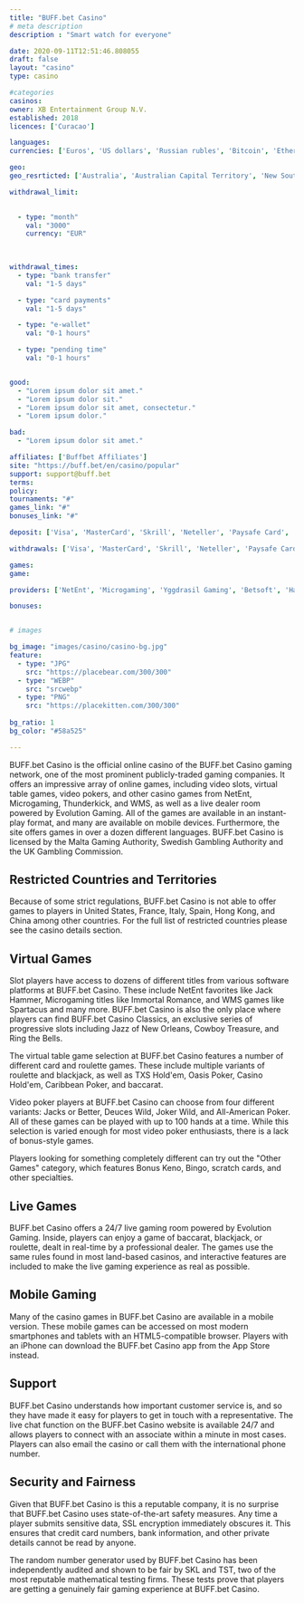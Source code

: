 ```yaml
---
title: "BUFF.bet Casino"
# meta description
description : "Smart watch for everyone"

date: 2020-09-11T12:51:46.808055
draft: false
layout: "casino" 
type: casino

#categories
casinos: 
owner: XB Entertainment Group N.V.
established: 2018
licences: ['Curacao']

languages: 
currencies: ['Euros', 'US dollars', 'Russian rubles', 'Bitcoin', 'Ethereum', 'Litecoin', 'Chinese yuan', 'Norwegian kroner', 'Japanese yen', 'Malaysian ringgits', 'Indian rupees', 'Canadian dollars', 'Turkish Lira', 'British pounds sterling', 'Ukrainian hryvnias', 'South Korean won', 'Philippine pesos', 'Singapore dollars']

geo: 
geo_resrticted: ['Australia', 'Australian Capital Territory', 'New South Wales', 'Northern Territory', 'Queensland', 'South Australia', 'Tasmania', 'Victoria', 'Western Australia', 'Austria', 'Bulgaria', 'Germany', 'Baden-Württemberg', 'Bayern', 'Berlin', 'Brandenburg', 'Bremen', 'Hamburg', 'Hessen', 'Mecklenburg-Vorpommern', 'Niedersachsen', 'Nordrhein-Westfalen', 'Rheinland-Pfalz', 'Saarland', 'Sachsen', 'Sachsen-Anhalt', 'Schleswig-Holstein', 'Thüringen', 'Hong Kong', 'Italy', 'Slovakia', 'Spain', 'Sweden', 'Switzerland', 'United Kingdom', 'United States', 'Alabama', 'Alaska', 'American Samoa', 'Arizona', 'Arkansas', 'California', 'Colorado', 'Connecticut', 'Delaware', 'District of Columbia', 'Florida', 'Georgia(US)', 'Guam', 'Hawaii', 'Idaho', 'Illinois', 'Indiana', 'Iowa', 'Kansas', 'Kentucky', 'Louisiana', 'Maine', 'Maryland', 'Massachusetts', 'Michigan', 'Minnesota', 'Mississippi', 'Missouri', 'Montana', 'Nebraska', 'Nevada', 'New Hampshire', 'New Jersey', 'New Mexico', 'New York', 'North Carolina', 'North Dakota', 'Northern Mariana Islands', 'Ohio', 'Oklahoma', 'Oregon', 'Pennsylvania', 'Rhode Island', 'South Carolina', 'South Dakota', 'Tennessee', 'Texas', 'U.S. Virgin Islands', 'Utah', 'Vermont', 'Virginia', 'Washington', 'West Virginia', 'Wisconsin', 'Wyoming']

withdrawal_limit:

  
  - type: "month"
    val: "3000"
    currency: "EUR"
  
  

withdrawal_times:
  - type: "bank transfer"
    val: "1-5 days"

  - type: "card payments"
    val: "1-5 days"

  - type: "e-wallet"
    val: "0-1 hours"

  - type: "pending time"
    val: "0-1 hours"


good:
  - "Lorem ipsum dolor sit amet."
  - "Lorem ipsum dolor sit."
  - "Lorem ipsum dolor sit amet, consectetur."
  - "Lorem ipsum dolor."

bad:
  - "Lorem ipsum dolor sit amet."

affiliates: ['Buffbet Affiliates']
site: "https://buff.bet/en/casino/popular"
support: support@buff.bet
terms:
policy:
tournaments: "#"
games_link: "#"
bonuses_link: "#"

deposit: ['Visa', 'MasterCard', 'Skrill', 'Neteller', 'Paysafe Card', 'QIWI', 'Yandex Money', 'Moneta', 'EcoPayz', 'Bitcoin', 'Litecoin', 'Ethereum']

withdrawals: ['Visa', 'MasterCard', 'Skrill', 'Neteller', 'Paysafe Card', 'EcoPayz', 'QIWI', 'Yandex Money', 'Moneta.ru', 'Bitcoin', 'Litecoin', 'Ethereum', 'Bank Wire Transfer']

games: 
game:

providers: ['NetEnt', 'Microgaming', 'Yggdrasil Gaming', 'Betsoft', 'Habanero', 'Red Tiger Gaming', 'EGT Interactive', 'iSoftBet', 'Elk Studios', 'Evoplay Entertainment', 'Casino Technology', 'BGAMING', 'Pragmatic Play', 'Thunderkick', 'Spinomenal', 'Platipus Gaming', 'Booming Games', 'GameArt', 'Mr. Slotty', 'Belatra', 'Ezugi', 'Evolution Gaming']

bonuses:


# images

bg_image: "images/casino/casino-bg.jpg"  
feature:
  - type: "JPG" 
    src: "https://placebear.com/300/300"
  - type: "WEBP"
    src: "srcwebp"
  - type: "PNG"
    src: "https://placekitten.com/300/300"  
 
bg_ratio: 1 
bg_color: "#58a525"  

---
```


BUFF.bet Casino is the official online casino of the BUFF.bet Casino gaming network, one of the most prominent publicly-traded gaming companies. It offers an impressive array of online games, including video slots, virtual table games, video pokers, and other casino games from NetEnt, Microgaming, Thunderkick, and WMS, as well as a live dealer room powered by Evolution Gaming. All of the games are available in an instant-play format, and many are available on mobile devices. Furthermore, the site offers games in over a dozen different languages. BUFF.bet Casino is licensed by the Malta Gaming Authority, Swedish Gambling Authority and the UK Gambling Commission.

## Restricted Countries and Territories
Because of some strict regulations, BUFF.bet Casino is not able to offer games to players in United States, France, Italy, Spain, Hong Kong, and China among other countries. For the full list of restricted countries please see the casino details section.

## Virtual Games
Slot players have access to dozens of different titles from various software platforms at BUFF.bet Casino. These include NetEnt favorites like Jack Hammer, Microgaming titles like Immortal Romance, and WMS games like Spartacus and many more. BUFF.bet Casino is also the only place where players can find BUFF.bet Casino Classics, an exclusive series of progressive slots including Jazz of New Orleans, Cowboy Treasure, and Ring the Bells.

The virtual table game selection at BUFF.bet Casino features a number of different card and roulette games. These include multiple variants of roulette and blackjack, as well as TXS Hold'em, Oasis Poker, Casino Hold'em, Caribbean Poker, and baccarat.

Video poker players at BUFF.bet Casino can choose from four different variants: Jacks or Better, Deuces Wild, Joker Wild, and All-American Poker. All of these games can be played with up to 100 hands at a time. While this selection is varied enough for most video poker enthusiasts, there is a lack of bonus-style games.

Players looking for something completely different can try out the "Other Games" category, which features Bonus Keno, Bingo, scratch cards, and other specialties.

## Live Games
BUFF.bet Casino offers a 24/7 live gaming room powered by Evolution Gaming. Inside, players can enjoy a game of baccarat, blackjack, or roulette, dealt in real-time by a professional dealer. The games use the same rules found in most land-based casinos, and interactive features are included to make the live gaming experience as real as possible.

## Mobile Gaming
Many of the casino games in BUFF.bet Casino are available in a mobile version. These mobile games can be accessed on most modern smartphones and tablets with an HTML5-compatible browser. Players with an iPhone can download the BUFF.bet Casino app from the App Store instead.

## Support
BUFF.bet Casino understands how important customer service is, and so they have made it easy for players to get in touch with a representative. The live chat function on the BUFF.bet Casino website is available 24/7 and allows players to connect with an associate within a minute in most cases. Players can also email the casino or call them with the international phone number.

## Security and Fairness
Given that BUFF.bet Casino is this a reputable company, it is no surprise that BUFF.bet Casino uses state-of-the-art safety measures. Any time a player submits sensitive data, SSL encryption immediately obscures it. This ensures that credit card numbers, bank information, and other private details cannot be read by anyone.

The random number generator used by BUFF.bet Casino has been independently audited and shown to be fair by SKL and TST, two of the most reputable mathematical testing firms. These tests prove that players are getting a genuinely fair gaming experience at BUFF.bet Casino.